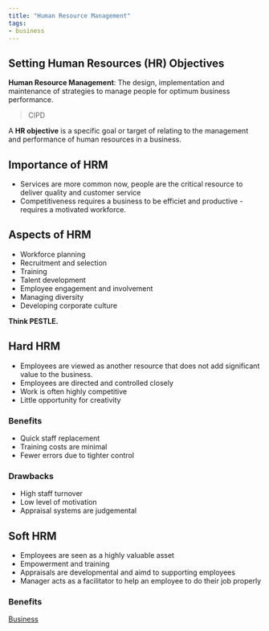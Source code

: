 ```yaml
---
title: "Human Resource Management"
tags:
- business
---
```


## Setting Human Resources (HR) Objectives

**Human Resource Management**: The design, implementation and maintenance of strategies to manage people for optimum business performance. 
> CIPD

A **HR objective** is a specific goal or target of relating to the management and performance of human resources in a business.


## Importance of HRM

- Services are more common now, people are the critical resource to deliver quality and customer service
- Competitiveness requires a business to be efficiet and productive - requires a motivated workforce.

## Aspects of HRM

- Workforce planning
- Recruitment and selection
- Training
- Talent development
- Employee engagement and involvement
- Managing diversity
- Developing corporate culture


**Think PESTLE.**

## Hard HRM

- Employees are viewed as another resource that does not add significant value to the business.
- Employees are directed and controlled closely
- Work is often highly competitive
- Little opportunity for creativity

### Benefits

- Quick staff replacement
- Training costs are minimal
- Fewer errors due to tighter control

### Drawbacks

- High staff turnover
- Low level of motivation
- Appraisal systems are judgemental


## Soft HRM

- Employees are seen as a highly valuable asset
- Empowerment and training
- Appraisals are developmental and aimd to supporting employees
- Manager acts as a facilitator to help an employee to do their job properly


### Benefits







[Business](/Business)
